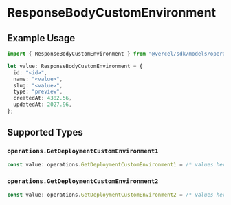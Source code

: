# ResponseBodyCustomEnvironment

## Example Usage

```typescript
import { ResponseBodyCustomEnvironment } from "@vercel/sdk/models/operations/getdeployment.js";

let value: ResponseBodyCustomEnvironment = {
  id: "<id>",
  name: "<value>",
  slug: "<value>",
  type: "preview",
  createdAt: 4382.56,
  updatedAt: 2027.96,
};
```

## Supported Types

### `operations.GetDeploymentCustomEnvironment1`

```typescript
const value: operations.GetDeploymentCustomEnvironment1 = /* values here */
```

### `operations.GetDeploymentCustomEnvironment2`

```typescript
const value: operations.GetDeploymentCustomEnvironment2 = /* values here */
```

